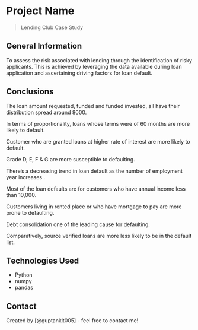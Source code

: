 # Project Name
> Lending Club Case Study


## General Information
To assess the risk associated with lending through the identification of risky applicants. This is achieved by leveraging the data available during loan application and ascertaining driving factors for loan default.



## Conclusions
The loan amount requested, funded and funded invested, all have their distribution spread around 8000.

In terms of proportionality, loans whose terms were of 60 months are more likely to default.

Customer who are granted loans at higher rate of interest are more likely to default.

Grade D, E, F & G are more susceptible to defaulting.

There’s a decreasing trend in loan default as the number of employment year increases .

Most of the loan defaults are for customers who have annual income less than 10,000.

Customers living in rented place or who have mortgage to pay are more prone to defaulting.

Debt consolidation one of the leading cause for defaulting.

Comparatively, source verified loans are more less likely to be in the default list.


## Technologies Used
- Python
- numpy
- pandas


## Contact
Created by [@guptankit005] - feel free to contact me!


